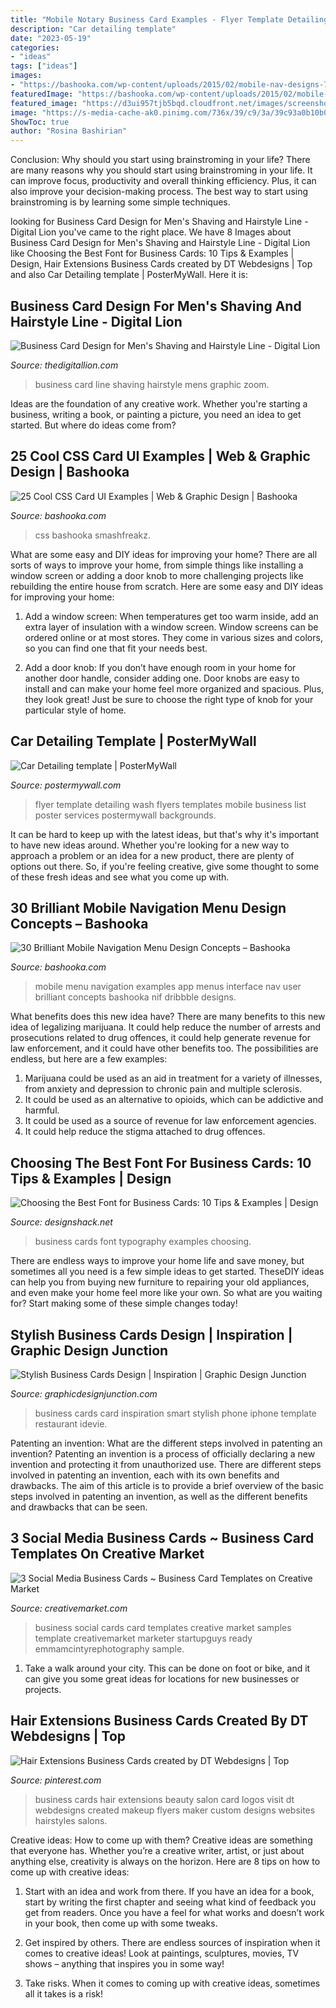 ```yaml
---
title: "Mobile Notary Business Card Examples - Flyer Template Detailing Wash Flyers Templates Mobile Business List Poster Services Postermywall Backgrounds"
description: "Car detailing template"
date: "2023-05-19"
categories:
- "ideas"
tags: ["ideas"]
images:
- "https://bashooka.com/wp-content/uploads/2015/02/mobile-nav-designs-7.jpg"
featuredImage: "https://bashooka.com/wp-content/uploads/2015/02/mobile-nav-designs-7.jpg"
featured_image: "https://d3ui957tjb5bqd.cloudfront.net/images/screenshots/products/1/10/10946/preview-01-creative-market-3-social-media-business-cards-o.jpg?1363752494"
image: "https://s-media-cache-ak0.pinimg.com/736x/39/c9/3a/39c93a0b10b09e0521e74df1ab94a180--beauty-business-cards-hair-business-cards.jpg"
ShowToc: true
author: "Rosina Bashirian"
---
```



Conclusion: Why should you start using brainstroming in your life?
There are many reasons why you should start using brainstroming in your life. It can improve focus, productivity and overall thinking efficiency. Plus, it can also improve your decision-making process. The best way to start using brainstroming is by learning some simple techniques.

	

		
looking for Business Card Design for Men&#039;s Shaving and Hairstyle Line - Digital Lion you've came to the right place. We have 8 Images about Business Card Design for Men&#039;s Shaving and Hairstyle Line - Digital Lion like Choosing the Best Font for Business Cards: 10 Tips &amp; Examples | Design, Hair Extensions Business Cards created by DT Webdesigns | Top and also Car Detailing template | PosterMyWall. Here it is:
		
    
## Business Card Design For Men&#039;s Shaving And Hairstyle Line - Digital Lion

<img loading=lazy src="https://digitallion-digitallioninc.netdna-ssl.com/wp-content/uploads/2015/01/mens-shaving-haitstyle-line-business-card-design1.jpg" onerror="this.onerror=null;this.src='https://tse3.mm.bing.net/th?id=OIP.YKBoFVGulypKi91EHIMChwHaFh&amp;pid=15.1';" alt="Business Card Design for Men&#039;s Shaving and Hairstyle Line - Digital Lion">

_Source: thedigitallion.com_

>business card line shaving hairstyle mens graphic zoom. 

	

Ideas are the foundation of any creative work. Whether you're starting a business, writing a book, or painting a picture, you need an idea to get started. But where do ideas come from?

    
## 25 Cool CSS Card UI Examples | Web &amp; Graphic Design | Bashooka

<img loading=lazy src="https://bashooka.com/wp-content/uploads/2015/12/css-card-ui-demos-10.jpg" onerror="this.onerror=null;this.src='https://tse3.mm.bing.net/th?id=OIP.DboGNeTDQkFt6Za9AkPBjgHaE4&amp;pid=15.1';" alt="25 Cool CSS Card UI Examples | Web &amp; Graphic Design | Bashooka">

_Source: bashooka.com_

>css bashooka smashfreakz. 

	

What are some easy and DIY ideas for improving your home?
There are all sorts of ways to improve your home, from simple things like installing a window screen or adding a door knob to more challenging projects like rebuilding the entire house from scratch. Here are some easy and DIY ideas for improving your home: 
1. Add a window screen: When temperatures get too warm inside, add an extra layer of insulation with a window screen. Window screens can be ordered online or at most stores. They come in various sizes and colors, so you can find one that fit your needs best.

2. Add a door knob: If you don’t have enough room in your home for another door handle, consider adding one. Door knobs are easy to install and can make your home feel more organized and spacious. Plus, they look great! Just be sure to choose the right type of knob for your particular style of home.

    
## Car Detailing Template | PosterMyWall

<img loading=lazy src="https://d1csarkz8obe9u.cloudfront.net/posterpreviews/car-detailing-flyer-template-a4b57ab1eb5345656cf8bb3e7baa3964_screen.jpg?ts=1475427726" onerror="this.onerror=null;this.src='https://tse4.mm.bing.net/th?id=OIP.vcHUllyus7RrbV1GW0rX-AAAAA&amp;pid=15.1';" alt="Car Detailing template | PosterMyWall">

_Source: postermywall.com_

>flyer template detailing wash flyers templates mobile business list poster services postermywall backgrounds. 

	

It can be hard to keep up with the latest ideas, but that's why it's important to have new ideas around. Whether you're looking for a new way to approach a problem or an idea for a new product, there are plenty of options out there. So, if you're feeling creative, give some thought to some of these fresh ideas and see what you come up with.

    
## 30 Brilliant Mobile Navigation Menu Design Concepts – Bashooka

<img loading=lazy src="https://bashooka.com/wp-content/uploads/2015/02/mobile-nav-designs-7.jpg" onerror="this.onerror=null;this.src='https://tse1.mm.bing.net/th?id=OIP.kUgENCfBpBi2mdeg6EaThgHaFj&amp;pid=15.1';" alt="30 Brilliant Mobile Navigation Menu Design Concepts – Bashooka">

_Source: bashooka.com_

>mobile menu navigation examples app menus interface nav user brilliant concepts bashooka nif dribbble designs. 

	

What benefits does this new idea have?
There are many benefits to this new idea of legalizing marijuana. It could help reduce the number of arrests and prosecutions related to drug offences, it could help generate revenue for law enforcement, and it could have other benefits too. The possibilities are endless, but here are a few examples: 
1. Marijuana could be used as an aid in treatment for a variety of illnesses, from anxiety and depression to chronic pain and multiple sclerosis. 
2. It could be used as an alternative to opioids, which can be addictive and harmful. 
3. It could be used as a source of revenue for law enforcement agencies. 
4. It could help reduce the stigma attached to drug offences.

    
## Choosing The Best Font For Business Cards: 10 Tips &amp; Examples | Design

<img loading=lazy src="https://designshack.net/wp-content/uploads/choosing-best-font-for-business-cards-1024x683.jpg" onerror="this.onerror=null;this.src='https://tse4.mm.bing.net/th?id=OIP.HjaSd8W0x6pNeS_Jr5gPdQHaE8&amp;pid=15.1';" alt="Choosing the Best Font for Business Cards: 10 Tips &amp; Examples | Design">

_Source: designshack.net_

>business cards font typography examples choosing. 

	

There are endless ways to improve your home life and save money, but sometimes all you need is a few simple ideas to get started. TheseDIY ideas can help you from buying new furniture to repairing your old appliances, and even make your home feel more like your own. So what are you waiting for? Start making some of these simple changes today!

    
## Stylish Business Cards Design | Inspiration | Graphic Design Junction

<img loading=lazy src="http://graphicdesignjunction.com/wp-content/uploads/2013/11/business-cards-design-2.jpg" onerror="this.onerror=null;this.src='https://tse3.mm.bing.net/th?id=OIP.XRzE1Om1rrn1tsruYapi2AHaFj&amp;pid=15.1';" alt="Stylish Business Cards Design | Inspiration | Graphic Design Junction">

_Source: graphicdesignjunction.com_

>business cards card inspiration smart stylish phone iphone template restaurant idevie. 

	

Patenting an invention: What are the different steps involved in patenting an invention?
Patenting an invention is a process of officially declaring a new invention and protecting it from unauthorized use. There are different steps involved in patenting an invention, each with its own benefits and drawbacks. The aim of this article is to provide a brief overview of the basic steps involved in patenting an invention, as well as the different benefits and drawbacks that can be seen.

    
## 3 Social Media Business Cards ~ Business Card Templates On Creative Market

<img loading=lazy src="https://d3ui957tjb5bqd.cloudfront.net/images/screenshots/products/1/10/10946/preview-01-creative-market-3-social-media-business-cards-o.jpg?1363752494" onerror="this.onerror=null;this.src='https://tse1.mm.bing.net/th?id=OIP.PzCdFfBL0XyafCTY_xSf2gHaE7&amp;pid=15.1';" alt="3 Social Media Business Cards ~ Business Card Templates on Creative Market">

_Source: creativemarket.com_

>business social cards card templates creative market samples template creativemarket marketer startupguys ready emmamcintyrephotography sample. 

	

1. Take a walk around your city. This can be done on foot or bike, and it can give you some great ideas for locations for new businesses or projects. 

    
## Hair Extensions Business Cards Created By DT Webdesigns | Top

<img loading=lazy src="https://s-media-cache-ak0.pinimg.com/736x/39/c9/3a/39c93a0b10b09e0521e74df1ab94a180--beauty-business-cards-hair-business-cards.jpg" onerror="this.onerror=null;this.src='https://tse2.mm.bing.net/th?id=OIP.jwkFFrRnd7IfAm_nNHpCJQHaHU&amp;pid=15.1';" alt="Hair Extensions Business Cards created by DT Webdesigns | Top">

_Source: pinterest.com_

>business cards hair extensions beauty salon card logos visit dt webdesigns created makeup flyers maker custom designs websites hairstyles salons. 

	

Creative ideas: How to come up with them?
Creative ideas are something that everyone has. Whether you’re a creative writer, artist, or just about anything else, creativity is always on the horizon. Here are 8 tips on how to come up with creative ideas:
1. Start with an idea and work from there. If you have an idea for a book, start by writing the first chapter and seeing what kind of feedback you get from readers. Once you have a feel for what works and doesn’t work in your book, then come up with some tweaks.

2. Get inspired by others. There are endless sources of inspiration when it comes to creative ideas! Look at paintings, sculptures, movies, TV shows – anything that inspires you in some way!

3. Take risks. When it comes to coming up with creative ideas, sometimes all it takes is a risk!

